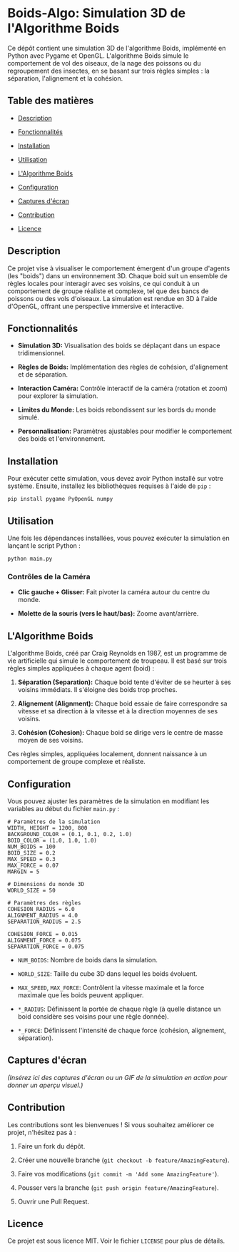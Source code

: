 # Boids-Algo: Simulation 3D de l'Algorithme Boids

Ce dépôt contient une simulation 3D de l'algorithme Boids, implémenté en Python avec Pygame et OpenGL. L'algorithme Boids simule le comportement de vol des oiseaux, de la nage des poissons ou du regroupement des insectes, en se basant sur trois règles simples : la séparation, l'alignement et la cohésion.

## Table des matières

  * [Description](https://www.google.com/search?q=%23description)

  * [Fonctionnalités](https://www.google.com/search?q=%23fonctionnalit%C3%A9s)

  * [Installation](https://www.google.com/search?q=%23installation)

  * [Utilisation](https://www.google.com/search?q=%23utilisation)

  * [L'Algorithme Boids](https://www.google.com/search?q=%23lalgorithme-boids)

  * [Configuration](https://www.google.com/search?q=%23configuration)

  * [Captures d'écran](https://www.google.com/search?q=%23captures-d%C3%A9cran)

  * [Contribution](https://www.google.com/search?q=%23contribution)

  * [Licence](https://www.google.com/search?q=%23licence)

## Description

Ce projet vise à visualiser le comportement émergent d'un groupe d'agents (les "boids") dans un environnement 3D. Chaque boid suit un ensemble de règles locales pour interagir avec ses voisins, ce qui conduit à un comportement de groupe réaliste et complexe, tel que des bancs de poissons ou des vols d'oiseaux. La simulation est rendue en 3D à l'aide d'OpenGL, offrant une perspective immersive et interactive.

## Fonctionnalités

  * **Simulation 3D:** Visualisation des boids se déplaçant dans un espace tridimensionnel.

  * **Règles de Boids:** Implémentation des règles de cohésion, d'alignement et de séparation.

  * **Interaction Caméra:** Contrôle interactif de la caméra (rotation et zoom) pour explorer la simulation.

  * **Limites du Monde:** Les boids rebondissent sur les bords du monde simulé.

  * **Personnalisation:** Paramètres ajustables pour modifier le comportement des boids et l'environnement.

## Installation

Pour exécuter cette simulation, vous devez avoir Python installé sur votre système. Ensuite, installez les bibliothèques requises à l'aide de `pip` :

```
pip install pygame PyOpenGL numpy

```

## Utilisation

Une fois les dépendances installées, vous pouvez exécuter la simulation en lançant le script Python :

```
python main.py

```

### Contrôles de la Caméra

  * **Clic gauche + Glisser:** Fait pivoter la caméra autour du centre du monde.

  * **Molette de la souris (vers le haut/bas):** Zoome avant/arrière.

## L'Algorithme Boids

L'algorithme Boids, créé par Craig Reynolds en 1987, est un programme de vie artificielle qui simule le comportement de troupeau. Il est basé sur trois règles simples appliquées à chaque agent (boid) :

1.  **Séparation (Separation):** Chaque boid tente d'éviter de se heurter à ses voisins immédiats. Il s'éloigne des boids trop proches.

2.  **Alignement (Alignment):** Chaque boid essaie de faire correspondre sa vitesse et sa direction à la vitesse et à la direction moyennes de ses voisins.

3.  **Cohésion (Cohesion):** Chaque boid se dirige vers le centre de masse moyen de ses voisins.

Ces règles simples, appliquées localement, donnent naissance à un comportement de groupe complexe et réaliste.

## Configuration

Vous pouvez ajuster les paramètres de la simulation en modifiant les variables au début du fichier `main.py` :

```
# Paramètres de la simulation
WIDTH, HEIGHT = 1200, 800
BACKGROUND_COLOR = (0.1, 0.1, 0.2, 1.0)
BOID_COLOR = (1.0, 1.0, 1.0)
NUM_BOIDS = 100
BOID_SIZE = 0.2
MAX_SPEED = 0.3
MAX_FORCE = 0.07
MARGIN = 5

# Dimensions du monde 3D
WORLD_SIZE = 50

# Paramètres des règles
COHESION_RADIUS = 6.0
ALIGNMENT_RADIUS = 4.0
SEPARATION_RADIUS = 2.5

COHESION_FORCE = 0.015
ALIGNMENT_FORCE = 0.075
SEPARATION_FORCE = 0.075

```

  * `NUM_BOIDS`: Nombre de boids dans la simulation.

  * `WORLD_SIZE`: Taille du cube 3D dans lequel les boids évoluent.

  * `MAX_SPEED`, `MAX_FORCE`: Contrôlent la vitesse maximale et la force maximale que les boids peuvent appliquer.

  * `*_RADIUS`: Définissent la portée de chaque règle (à quelle distance un boid considère ses voisins pour une règle donnée).

  * `*_FORCE`: Définissent l'intensité de chaque force (cohésion, alignement, séparation).

## Captures d'écran

*(Insérez ici des captures d'écran ou un GIF de la simulation en action pour donner un aperçu visuel.)*

## Contribution

Les contributions sont les bienvenues \! Si vous souhaitez améliorer ce projet, n'hésitez pas à :

1.  Faire un fork du dépôt.

2.  Créer une nouvelle branche (`git checkout -b feature/AmazingFeature`).

3.  Faire vos modifications (`git commit -m 'Add some AmazingFeature'`).

4.  Pousser vers la branche (`git push origin feature/AmazingFeature`).

5.  Ouvrir une Pull Request.

## Licence

Ce projet est sous licence MIT. Voir le fichier `LICENSE` pour plus de détails.
